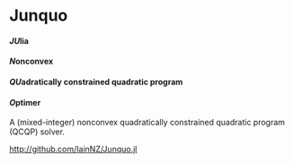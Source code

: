Junquo
======

#### *JU*lia 
#### *N*onconvex 
#### *QU*adratically constrained quadratic program 
#### *O*ptimer

A (mixed-integer) nonconvex quadratically constrained quadratic program (QCQP) solver. 

http://github.com/IainNZ/Junquo.jl
